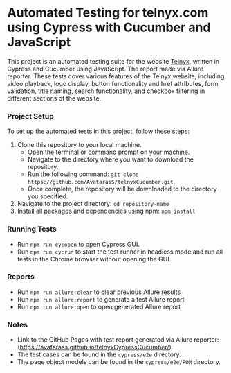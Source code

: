 # Automated Testing for telnyx.com using Cypress with Cucumber and JavaScript

This project is an automated testing suite for the website [Telnyx](https://telnyx.com/), written in Cypress and Cucumber using JavaScript. The report made via Allure reporter. These tests cover various features of the Telnyx website, including video playback, logo display, button functionality and href attributes, form validation, title naming, search functionality, and checkbox filtering in different sections of the website.

### Project Setup

To set up the automated tests in this project, follow these steps:
1. Clone this repository to your local machine.
    - Open the terminal or command prompt on your machine.
    - Navigate to the directory where you want to download the repository.
    - Run the following command: 
    ```git clone https://github.com/AvatarasS/telnyxCucumber.git```.
    - Once complete, the repository will be downloaded to the directory you specified.
2. Navigate to the project directory:
    ```cd repository-name```
3. Install all packages and dependencies using npm:
    ```npm install```

### Running Tests

- Run ```npm run cy:open``` to open Cypress GUI.
- Run ```npm run cy:run``` to start the test runner in headless mode and run all tests in the Chrome browser without opening the GUI.

### Reports

- Run ```npm run allure:clear``` to clear previous Allure results
- Run ```npm run allure:report``` to generate a test Allure report
- Run ```npm run allure:open``` to open generated Allure report

### Notes

- Link to the GitHub Pages with test report generated via Allure reporter: (https://avatarass.github.io/telnyxCypressCucumber/).
- The test cases can be found in the `cypress/e2e` directory.
- The page object models can be found in the `cypress/e2e/POM` directory.
